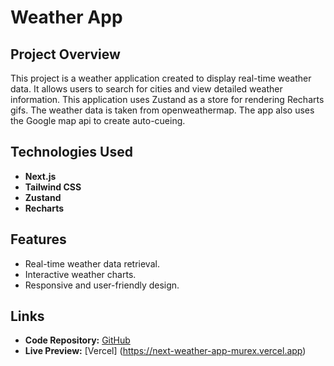 # Weather App

## Project Overview
This project is a weather application created to display real-time weather data. It allows users to search for cities and view detailed weather information. This application uses Zustand as a store for rendering Recharts gifs. The weather data is taken from openweathermap. The app also uses the Google map api to create auto-cueing.

## Technologies Used
- **Next.js**
- **Tailwind CSS**
- **Zustand**
- **Recharts**

## Features
- Real-time weather data retrieval.
- Interactive weather charts.
- Responsive and user-friendly design.

## Links
- **Code Repository:** [GitHub](https://github.com/Shmyhelskiy/next-weather-app)
- **Live Preview:** [Vercel] (https://next-weather-app-murex.vercel.app)
